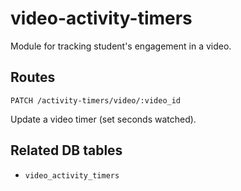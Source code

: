 # video-activity-timers

Module for tracking student's engagement in a video.

## Routes

`PATCH /activity-timers/video/:video_id`

Update a video timer (set seconds watched).

## Related DB tables
- `video_activity_timers`
